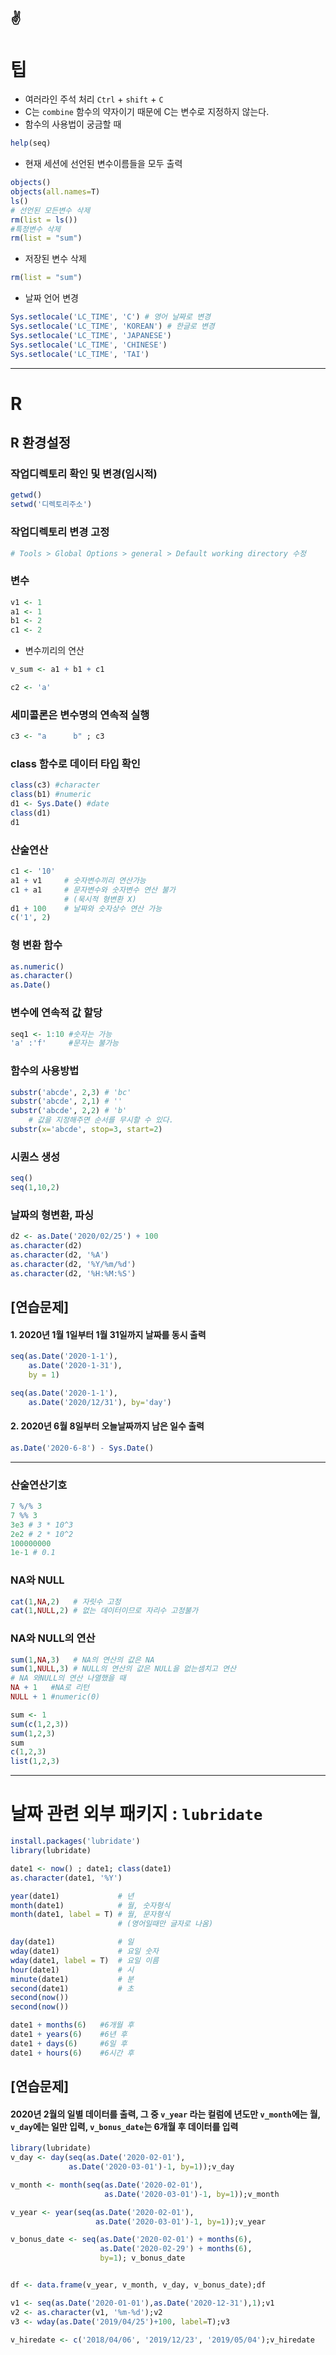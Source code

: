 :v:
---
# 팁
- 여러라인 주석 처리
 `Ctrl` + `shift` + `C`
- C는 `combine` 함수의 약자이기 때문에 C는 변수로 지정하지 않는다.
- 함수의 사용법이 궁금할 때
```r
help(seq)
```
- 현재 세션에 선언된 변수이름들을 모두 출력
```r
objects()
objects(all.names=T)
ls()
# 선언된 모든변수 삭제
rm(list = ls())
#특정변수 삭제
rm(list = "sum")
```
- 저장된 변수 삭제
```r
rm(list = "sum")
```
- 날짜 언어 변경
```r
Sys.setlocale('LC_TIME', 'C') # 영어 날짜로 변경
Sys.setlocale('LC_TIME', 'KOREAN') # 한글로 변경
Sys.setlocale('LC_TIME', 'JAPANESE')
Sys.setlocale('LC_TIME', 'CHINESE')
Sys.setlocale('LC_TIME', 'TAI')
```


---
# R
## R 환경설정

### 작업디렉토리 확인 및 변경(임시적)
```r
getwd()
setwd('디렉토리주소')
```


### 작업디렉토리 변경 고정
```r
# Tools > Global Options > general > Default working directory 수정
```

### 변수
```r
v1 <- 1
a1 <- 1
b1 <- 2
c1 <- 2
```
- 변수끼리의 연산
```r
v_sum <- a1 + b1 + c1
```
```r
c2 <- 'a'
```

### 세미콜론은 변수명의 연속적 실행
```r
c3 <- "a      b" ; c3
```

### class 함수로 데이터 타입 확인
```r
class(c3) #character
class(b1) #numeric
d1 <- Sys.Date() #date
class(d1)
d1
```


### 산술연산
```r
c1 <- '10'
a1 + v1     # 숫자변수끼리 연산가능
c1 + a1     # 문자변수와 숫자변수 연산 불가
            # (묵시적 형변환 X)
d1 + 100    # 날짜와 숫자상수 연산 가능
c('1', 2)
```

### 형 변환 함수
```r
as.numeric()
as.character()
as.Date()
```

### 변수에 연속적 값 할당
```r
seq1 <- 1:10 #숫자는 가능
'a' :'f'     #문자는 불가능
```

### 함수의 사용방법
```r
substr('abcde', 2,3) # 'bc'
substr('abcde', 2,1) # ''
substr('abcde', 2,2) # 'b'
    # 값을 지정해주면 순서를 무시할 수 있다.
substr(x='abcde', stop=3, start=2)
```

### 시퀀스 생성
```r
seq()
seq(1,10,2)
```

### 날짜의 형변환, 파싱
```r
d2 <- as.Date('2020/02/25') + 100
as.character(d2)
as.character(d2, '%A')
as.character(d2, '%Y/%m/%d')
as.character(d2, '%H:%M:%S')
```

## [연습문제]
#### 1. 2020년 1월 1일부터 1월 31일까지 날짜를 동시 출력
```r
seq(as.Date('2020-1-1'),
    as.Date('2020-1-31'),
    by = 1)

seq(as.Date('2020-1-1'),
    as.Date('2020/12/31'), by='day')
```
#### 2. 2020년 6월 8일부터 오늘날짜까지 남은 일수 출력
```r
as.Date('2020-6-8') - Sys.Date()
```
---

### 산술연산기호
```r
7 %/% 3 
7 %% 3
3e3 # 3 * 10^3
2e2 # 2 * 10^2
100000000
1e-1 # 0.1
```

### NA와 NULL
```r
cat(1,NA,2)   # 자릿수 고정
cat(1,NULL,2) # 없는 데이터이므로 자리수 고정불가
```

### NA와 NULL의 연산
```r
sum(1,NA,3)   # NA의 연산의 값은 NA
sum(1,NULL,3) # NULL의 연산의 값은 NULL을 없는셈치고 연산
# NA 와NULL의 연산 나열했을 때
NA + 1   #NA로 리턴
NULL + 1 #numeric(0)
```

```r
sum <- 1
sum(c(1,2,3))
sum(1,2,3)
sum
c(1,2,3)
list(1,2,3)
```

---
# 날짜 관련 외부 패키지 : `lubridate`
```r
install.packages('lubridate')
library(lubridate)
```

```r
date1 <- now() ; date1; class(date1)
as.character(date1, '%Y')
```
```r
year(date1)             # 년
month(date1)            # 월, 숫자형식
month(date1, label = T) # 월, 문자형식 
                        # (영어일때만 글자로 나옴)

day(date1)              # 일
wday(date1)             # 요일 숫자
wday(date1, label = T)  # 요일 이름
hour(date1)             # 시
minute(date1)           # 분
second(date1)           # 초
second(now())
second(now())

date1 + months(6)   #6개월 후
date1 + years(6)    #6년 후
date1 + days(6)     #6일 후
date1 + hours(6)    #6시간 후 
```



## [연습문제]
#### 2020년 2월의 일별 데이터를 출력, 그 중 `v_year` 라는 컬럼에 년도만 `v_month`에는 월, `v_day`에는 일만 입력, `v_bonus_date`는 6개월 후 데이터를 입력

```r
library(lubridate)
v_day <- day(seq(as.Date('2020-02-01'), 
             as.Date('2020-03-01')-1, by=1));v_day

v_month <- month(seq(as.Date('2020-02-01'), 
                     as.Date('2020-03-01')-1, by=1));v_month

v_year <- year(seq(as.Date('2020-02-01'), 
                   as.Date('2020-03-01')-1, by=1));v_year

v_bonus_date <- seq(as.Date('2020-02-01') + months(6), 
                    as.Date('2020-02-29') + months(6),
                    by=1); v_bonus_date


df <- data.frame(v_year, v_month, v_day, v_bonus_date);df
```

```r
v1 <- seq(as.Date('2020-01-01'),as.Date('2020-12-31'),1);v1
v2 <- as.character(v1, '%m-%d');v2
v3 <- wday(as.Date('2019/04/25')+100, label=T);v3

v_hiredate <- c('2018/04/06', '2019/12/23', '2019/05/04');v_hiredate
```
